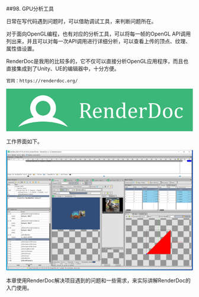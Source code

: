 ##98. GPU分析工具

日常在写代码遇到问题时，可以借助调试工具，来判断问题所在。

对于面向OpenGL编程，也有对应的分析工具，可以将每一帧的OpenGL API调用列出来，并且可以对每一次API调用进行详细分析，可以查看上传的顶点、纹理、属性值设置。

RenderDoc是我用的比较多的，它不仅可以直接分析OpenGL应用程序，而且也直接集成到了Unity、UE的编辑器中，十分方便。

    官网：https://renderdoc.org/

![](../../imgs/gpu_analyze/renderdoc/renderdoc_logo.png)

工作界面如下。

![](../../imgs/gpu_analyze/gpu_analyze/renderdoc_screenshoot.png)

本章使用RenderDoc解决项目遇到的问题和一些需求，来实际讲解RenderDoc的入门使用。